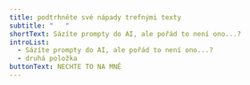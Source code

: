 ```yaml
---
title: podtrhněte své nápady trefnými texty
subtitle: "   "
shortText: Sázíte prompty do AI, ale pořád to není ono...?
introList:
  - Sázíte prompty do AI, ale pořád to není ono...?
  - druhá položka
buttonText: NECHTE TO NA MNĚ
---
```

